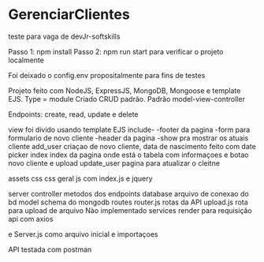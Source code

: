 # GerenciarClientes
teste para vaga de devJr-softskills

Passo 1: npm install
Passo 2: npm run start
para verificar o projeto localmente

Foi deixado o config.env propositalmente para fins de testes


Projeto feito com NodeJS, ExpressJS, MongoDB, Mongoose e template EJS. Type = module
Criado CRUD padrão.
Padrão model-view-controller

Endpoints: create, read, update e delete

view foi divido usando template EJS
include-
 -footer da pagina
 -form para formulario de novo cliente
 -header da pagina
 -show pra mostrar os atuais cliente
add_user criaçao de novo cliente, data de nascimento feito com date picker
index index da pagina onde está o tabela com informaçoes e botao novo cliente e upload
update_user pagina para atualizar o cleitne

assets
  css css geral
  js com index.js e jquery
  
server
  controller metodos dos endpoints
  database arquivo de conexao do bd
  model schema do mongodb
  routes 
    router.js rotas da API
    upload.js rota para upload de arquivo Nào implementado
 services render para requisição api com axios
    
    
e Server.js como arquivo inicial e importaçoes

API testada com postman
